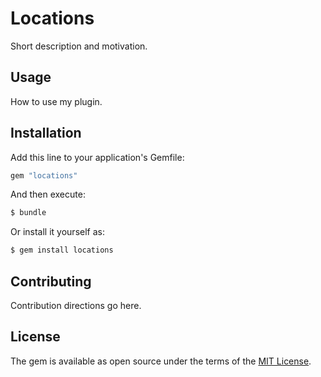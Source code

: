# Locations
Short description and motivation.

## Usage
How to use my plugin.

## Installation
Add this line to your application's Gemfile:

```ruby
gem "locations"
```

And then execute:
```bash
$ bundle
```

Or install it yourself as:
```bash
$ gem install locations
```

## Contributing
Contribution directions go here.

## License
The gem is available as open source under the terms of the [MIT License](https://opensource.org/licenses/MIT).
